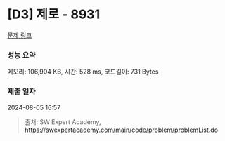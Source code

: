 # [D3] 제로 - 8931 

[문제 링크](https://swexpertacademy.com/main/code/problem/problemDetail.do?contestProbId=AW5jBWLq7jwDFATQ) 

### 성능 요약

메모리: 106,904 KB, 시간: 528 ms, 코드길이: 731 Bytes

### 제출 일자

2024-08-05 16:57



> 출처: SW Expert Academy, https://swexpertacademy.com/main/code/problem/problemList.do